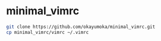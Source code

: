 # minimal_vimrc

```bash
git clone https://github.com/okayumoka/minimal_vimrc.git
cp minimal_vimrc/vimrc ~/.vimrc
```
